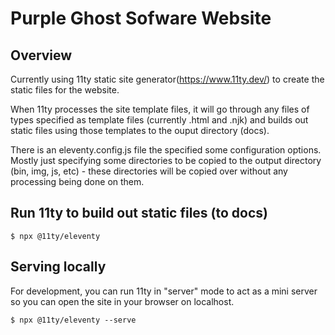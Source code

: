 # Purple Ghost Sofware Website

## Overview

Currently using 11ty static site generator(https://www.11ty.dev/) to create the static files for the website.

When 11ty processes the site template files, it will go through any files of types specified as template files
(currently .html and .njk) and builds out static files using those templates to the ouput directory (docs).

There is an eleventy.config.js file the specified some configuration options. Mostly just specifying some
directories to be copied to the output directory (bin, img, js, etc) - these directories will be copied over
without any processing being done on them.

## Run 11ty to build out static files (to docs)

``
$ npx @11ty/eleventy
``

## Serving locally

For development, you can run 11ty in "server" mode to act as a mini server so you can open the site
in your browser on localhost.

``
$ npx @11ty/eleventy --serve
``


